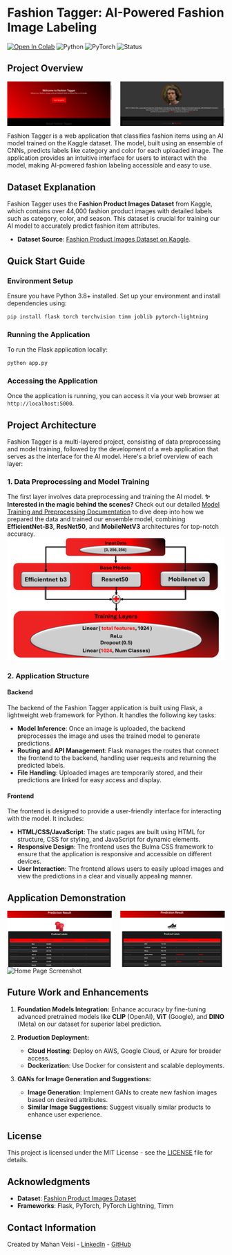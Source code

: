 # **Fashion Tagger: AI-Powered Fashion Image Labeling**
[![Open In Colab](https://colab.research.google.com/assets/colab-badge.svg)](https://colab.research.google.com/drive/1gDgDjP37RGlMNYUoeJy1zH31y5F4baZR?usp=sharing)
![Python](https://img.shields.io/badge/Python-3.8-blue)
![PyTorch](https://img.shields.io/badge/PyTorch-1.8.0-orange)
![Status](https://img.shields.io/badge/status-active-green)
## Project Overview

<div style="display: flex; justify-content: space-between;">
  <img src="img/1.png" alt="Home Page Screenshot" style="width: 48%;">
  <img src="img/2.png" alt="Home Page Overview" style="width: 48%;">
</div>

Fashion Tagger is a web application that classifies fashion items using an AI model trained on the Kaggle dataset. The model, built using an ensemble of CNNs, predicts labels like category and color for each uploaded image. The application provides an intuitive interface for users to interact with the model, making AI-powered fashion labeling accessible and easy to use.

## Dataset Explanation

Fashion Tagger uses the **Fashion Product Images Dataset** from Kaggle, which contains over 44,000 fashion product images with detailed labels such as category, color, and season. This dataset is crucial for training our AI model to accurately predict fashion item attributes.

- **Dataset Source**: [Fashion Product Images Dataset on Kaggle](https://www.kaggle.com/datasets/paramaggarwal/fashion-product-images-dataset).




## **Quick Start Guide**

### **Environment Setup**
Ensure you have Python 3.8+ installed. Set up your environment and install dependencies using:
```bash
pip install flask torch torchvision timm joblib pytorch-lightning
```

### **Running the Application**
To run the Flask application locally:
```bash
python app.py
```

### **Accessing the Application**
Once the application is running, you can access it via your web browser at `http://localhost:5000`.

## **Project Architecture**

Fashion Tagger is a multi-layered project, consisting of data preprocessing and model training, followed by the development of a web application that serves as the interface for the AI model. Here's a brief overview of each layer:



### **1. Data Preprocessing and Model Training**
The first layer involves data preprocessing and training the AI model.
**✨ Interested in the magic behind the scenes?** Check out our detailed [Model Training and Preprocessing Documentation](preprocessing_and_training) to dive deep into how we prepared the data and trained our ensemble model, combining **EfficientNet-B3**, **ResNet50**, and **MobileNetV3** architectures for top-notch accuracy.
![Model Architecture](img/model.png)

### **2. Application Structure**

#### **Backend**
The backend of the Fashion Tagger application is built using Flask, a lightweight web framework for Python. It handles the following key tasks:
- **Model Inference**: Once an image is uploaded, the backend preprocesses the image and uses the trained model to generate predictions.
- **Routing and API Management**: Flask manages the routes that connect the frontend to the backend, handling user requests and returning the predicted labels.
- **File Handling**: Uploaded images are temporarily stored, and their predictions are linked for easy access and display.

#### **Frontend**
The frontend is designed to provide a user-friendly interface for interacting with the model. It includes:
- **HTML/CSS/JavaScript**: The static pages are built using HTML for structure, CSS for styling, and JavaScript for dynamic elements.
- **Responsive Design**: The frontend uses the Bulma CSS framework to ensure that the application is responsive and accessible on different devices.
- **User Interaction**: The frontend allows users to easily upload images and view the predictions in a clear and visually appealing manner.


## Application Demonstration

<div style="display: flex; justify-content: space-between;">
  <img src="img/3.png" alt="Home Page Screenshot" style="width: 48%;">
  <img src="img/4.png" alt="Home Page Overview" style="width: 48%;">
</div>

<div style="display: flex;">
  <img src="img/per.gif" alt="Home Page Screenshot" style="width: 500%;">
</div>


## Future Work and Enhancements

1. **Foundation Models Integration:**
   Enhance accuracy by fine-tuning advanced pretrained models like **CLIP** (OpenAI), **ViT** (Google), and **DINO** (Meta) on our dataset for superior label prediction.

2. **Production Deployment:**
   - **Cloud Hosting**: Deploy on AWS, Google Cloud, or Azure for broader access.
   - **Dockerization**: Use Docker for consistent and scalable deployments.

3. **GANs for Image Generation and Suggestions:**
   - **Image Generation**: Implement GANs to create new fashion images based on desired attributes.
   - **Similar Image Suggestions**: Suggest visually similar products to enhance user experience.


## **License**

This project is licensed under the MIT License - see the [LICENSE](LICENSE) file for details.

## **Acknowledgments**

- **Dataset**: [Fashion Product Images Dataset](https://www.kaggle.com/datasets/paramaggarwal/fashion-product-images-dataset)
- **Frameworks**: Flask, PyTorch, PyTorch Lightning, Timm

## **Contact Information**

Created by Mahan Veisi - [LinkedIn](https://www.linkedin.com/in/mahan-veisi-427934226/) - [GitHub](https://github.com/MahanVeisi8)
